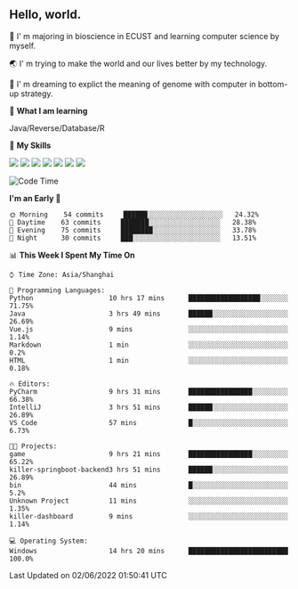 ## Hello, world.

🏫 I' m majoring in bioscience in ECUST and learning computer science by myself.

🌏 I' m trying to make the world and our lives better by my technology.

🧬 I' m dreaming to explict the meaning of genome with computer in bottom-up strategy.

🔡 **What I am learning**

Java/Reverse/Database/R

🌟 **My Skills**

![](https://img.shields.io/badge/-Python-FFD43B?logo=python&labelColor=306998&logoColor=FFF)
![](https://img.shields.io/badge/-Linux-000000?logo=Linux&logoColor=fff)
![](https://img.shields.io/badge/-Docker-FFF?logo=Docker&labelColor=2496ED&logoColor=fff)
![](https://img.shields.io/badge/-Java-f89820?logo=java&labelColor=5382a1&logoColor=fff)
![](https://img.shields.io/badge/-MySQL-00758F?logo=mysql&labelColor=F29111&logoColor=FFF)
![](https://img.shields.io/badge/-Vue-34495E?logo=vue.js&labelColor=41B883&logoColor=FFF)
![](https://img.shields.io/badge/-SpringBoot-FFF?logo=SpringBoot&labelColor=6DB33F&logoColor=FFF)

<!--START_SECTION:waka-->
![Code Time](http://img.shields.io/badge/Code%20Time-0%20secs-blue)

**I'm an Early 🐤** 

```text
🌞 Morning    54 commits     ██████░░░░░░░░░░░░░░░░░░░   24.32% 
🌆 Daytime    63 commits     ███████░░░░░░░░░░░░░░░░░░   28.38% 
🌃 Evening    75 commits     ████████░░░░░░░░░░░░░░░░░   33.78% 
🌙 Night      30 commits     ███░░░░░░░░░░░░░░░░░░░░░░   13.51%

```


📊 **This Week I Spent My Time On** 

```text
⌚︎ Time Zone: Asia/Shanghai

💬 Programming Languages: 
Python                   10 hrs 17 mins      ██████████████████░░░░░░░   71.75% 
Java                     3 hrs 49 mins       ██████░░░░░░░░░░░░░░░░░░░   26.69% 
Vue.js                   9 mins              ░░░░░░░░░░░░░░░░░░░░░░░░░   1.14% 
Markdown                 1 min               ░░░░░░░░░░░░░░░░░░░░░░░░░   0.2% 
HTML                     1 min               ░░░░░░░░░░░░░░░░░░░░░░░░░   0.18%

🔥 Editors: 
PyCharm                  9 hrs 31 mins       ████████████████░░░░░░░░░   66.38% 
IntelliJ                 3 hrs 51 mins       ██████░░░░░░░░░░░░░░░░░░░   26.89% 
VS Code                  57 mins             █░░░░░░░░░░░░░░░░░░░░░░░░   6.73%

🐱‍💻 Projects: 
game                     9 hrs 21 mins       ████████████████░░░░░░░░░   65.22% 
killer-springboot-backend3 hrs 51 mins       ██████░░░░░░░░░░░░░░░░░░░   26.89% 
bin                      44 mins             █░░░░░░░░░░░░░░░░░░░░░░░░   5.2% 
Unknown Project          11 mins             ░░░░░░░░░░░░░░░░░░░░░░░░░   1.35% 
killer-dashboard         9 mins              ░░░░░░░░░░░░░░░░░░░░░░░░░   1.14%

💻 Operating System: 
Windows                  14 hrs 20 mins      █████████████████████████   100.0%

```


 Last Updated on 02/06/2022 01:50:41 UTC
<!--END_SECTION:waka-->


<!--
**Shigure19/Shigure19** is a ✨ _special_ ✨ repository because its `README.md` (this file) appears on your GitHub profile.

Here are some ideas to get you started:

- 🔭 I’m currently working on ...
- 🌱 I’m currently learning ...
- 👯 I’m looking to collaborate on ...
- 🤔 I’m looking for help with ...
- 💬 Ask me about ...
- 📫 How to reach me: ...
- 😄 Pronouns: ...
- ⚡ Fun fact: ...
-->
